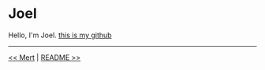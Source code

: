 # Joel

Hello, I'm Joel. [this is my github](https://github.com/joecamacho)

---

[<< Mert](./mert.md) | [README >>](./README.md)
